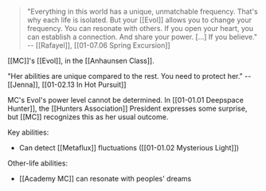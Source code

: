 > "Everything in this world has a unique, unmatchable frequency. That's why each life is isolated. But your [[Evol]] allows you to change your frequency. You can resonate with others. If you open your heart, you can establish a connection. And share your power. [...] If you believe."
> -- [[Rafayel]], [[01-07.06 Spring Excursion]]

[[MC]]'s [[Evol]], in the [[Anhaunsen Class]].

"Her abilities are unique compared to the rest. You need to protect her." -- [[Jenna]], [[01-02.13 In Hot Pursuit]]

MC's Evol's power level cannot be determined. In [[01-01.01 Deepspace Hunter]], the [[Hunters Association]] President expresses some surprise, but [[MC]] recognizes this as her usual outcome.

Key abilities:
* Can detect [[Metaflux]] fluctuations ([[01-01.02 Mysterious Light]])

Other-life abilities:
* [[Academy MC]] can resonate with peoples' dreams